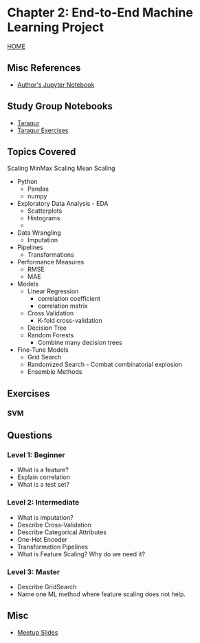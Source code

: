 # Chapter 2: End-to-End Machine Learning Project

[HOME](/README.md)

## Misc References

- [Author's Jupyter Notebook](https://github.com/ageron/handson-ml2/blob/master/02_end_to_end_machine_learning_project.ipynb)

## Study Group Notebooks

- [Taraqur](https://colab.research.google.com/drive/1VTonajo-MVO-sB4A7jwxtOXxcYIuLhDR)
- [Taraqur Exercises](https://colab.research.google.com/drive/1jzTOuvfarWqBeebAN5rubqQhUQexF6uJ)

## Topics Covered

Scaling
MinMax Scaling
Mean Scaling

- Python
  - Pandas
  - numpy
- Exploratory Data Analysis - EDA
  - Scatterplots
  - Histograms
  - 
- Data Wrangling
  - Imputation
- Pipelines
  - Transformations
- Performance Measures
  - RMSE
  - MAE
- Models  
  - Linear Regression
    - correlation coefficient
    - correlation matrix
  - Cross Validation
    - K-fold cross-validation
  - Decision Tree
  - Random Forests
    - Combine many decision trees
- Fine-Tune Models
  - Grid Search
  - Randomized Search - Combat combinatorial explosion
  - Ensemble Methods

## Exercises

### SVM


## Questions

### Level 1: Beginner

- What is a feature?
- Explain correlation
- What is a test set?

### Level 2: Intermediate

- What is imputation?
- Describe Cross-Validation
- Describe Categorical Attributes
- One-Hot Encoder
- Transformation Pipelines
- What is Feature Scaling?  Why do we need it?

### Level 3: Master

- Describe GridSearch
- Name one ML method where feature scaling does not help.

## Misc

- [Meetup Slides](https://docs.google.com/presentation/d/10T9qft_-mw6lSKls-o_eW7WP8-Kosrh2nR6PEhcChZY/edit?usp=sharing)
